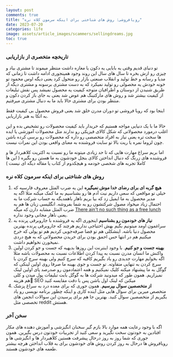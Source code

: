 ```yaml
---
layout: post
comments: true
title: "رویافروشی: روش های شناختی برای اینکه سرمون کلاه نره"
date: 2023-07-20
categories: life
image: assets/article_images/scammers/sellingdreams.jpg
toc: true
---
```


### تاریخچه متخصری از بازاریابی

تو دنیای قدیم وقتی یه بابایی یه دکون یا مغازه داشت منتظر میموند تا مشتری بیاد و چیزی رو ازش بخره 
تا سال های سال این روند وجود همینجوری ادامه داشت تا زمانی که مدیا و رسانه و خط تولید و انقلاب صنعتی بازار رو متحول کرد یعنی دیگه اوس محمود تو خونه خودش یه محصولی رو تولید نمیکرد که به دست مشتری برسونه و مشتری دیگه از طریق شنیدن از دوستان و اطرافیان متوجه کیفیت یه محصول نمیشد پس نقش تبلیغات از کیفیت بیشتر شد و روش های مارکتینگ هم عوض شد یعنی به جای باز کردن دکون و منتظر بودن برای مشتری حالا باید ما به دنبال مشتری میرفتیم. 

اینجا بود که رویا فروشی تو دوران مدرن خلق شد یعنی فروش محصول بی کیفیت فقط به اتکا به هنر بازاریابی. 

حالا ما با یک دنیایی مواجه هستیم که خریدار باید کیفیت محصولات رو تشخیص بده و این اغلب درمورد محصولاتی که شکل کالای فیزیکی رو ندارند مثل محصولات آموزشی یا ایده ها سخت تره یعنی نیاز به افراد متخصصی رو داره که محصولات رو برسی کرده باشن چون لزوما نمره یا ریت بالا تو سایت فروشنده به معنای واقعی بودن این نمرات نیست. 

اما بریم سراغ مهارت هایی که تا حد زیادی میتونه ما رو نسبت به اکثریت کلاهبردار ها و فروشنده های زرنگ که دنبال انداختن کالای بنجل خودشون به ما هستن رو بگیره ( این ها کاملا تجربه های شخصی خودمه و هیچکدوم از کتاب یا مقاله دیگه ای نیست ) 

### روش های شناختی برای اینکه سرمون کلاه نره
1. **هیچ گربه ای برای رضای خدا موش نمیگیره** این یه ضرب المثل معروف فارسیه که خیلی تو مواقعی که سعی داریم نیت آدم ها رو بشناسیم به ما کمک میکنه مثلا اگه یه مدیر محصول به ما ایمیل زد که بیا بریم ناهار باهمدیگه به حساب شرکت ما به احتمال زیاد میخواد مصول شرکتشون رو به شما بفروشه.
انگلیسی زبان ها هم  یه ضرب المثل مشابه دارن که میگه [There ain't no such thing as a free lunch](https://en.wikipedia.org/wiki/There_ain%27t_no_such_thing_as_a_free_lunch) یعنی ناهار مجانی وجود نداره. 
1. **نیاز های خودمون رو بشناسیم** اینجوری اگه یه فروشنده با جاروبرقی پرنده به سراغمون اومد میتونیم بگیم بهش احتیاجی نداریم هرچند که جاروبرقی پرنده بهترین محصول دنیا باشه. اینشکلی هم تو فضا صرفه‌جویی کردیم هم تو پولی که خرج میکنیم هم در انتها حس احمق بودن برای خریدن محصولاتی که به هیچ دردی نمیخورن نخواهیم داشت. 
1. **بهینه جست و جو کنیم**. با وجود اینترنت این روزها بدیهیه که جست و جو کردن اولین واکنش ما انسان مدرن نسبت به پیدا کردن اطلاعات نسبت به محصولات باشه 
مثلا اگه بخوایم مهارت جدیدی رو یاد بگیریم کافیه که سرچ کنیم ولی بهینه سرچ کردن با سرچ کردن به تنهایی متقاوته. تو جست و جوی بهینه ما صرفا روی اولین لینکی که گوگل به ما پیشنهاد میکنه کلیک نمیکنیم و همه اعتمادمون رو صدرصد پای اولین لینک نمیزاریم. همون طور که میدونید شرکت ها به گوگل بابت تبلیفات پول میدن و کلی هم هزینه َSEO میکنن که لینک اول باشن پس با دقت مقایسه کنید 
1. **از متخصصین سوال بپرسیم**. همون جوری که برای معده درد به سراغ پزشک متخصص میرین برای سوال هایی مثل آینده کاری و اینکه چطور برنامه نویسی رو یاد بگیریم از متخصصین سوال کنید. بهترین جا هم برای پرسیدن این سوالات انجمن های تخصصی مثل reddit هستش. 

### سخن آخر
اگه با وجود رعایت همه موارد بالا بازم گیر سخنان انگیزشی و آموزش دهنده های مکار افتادین به خودتون سخت نگیرید و سعی کنید از تجربیات خودتون درس بگیرین. همون جوری که شما روز به روز درحال پیشرفت هستین کلاهبردار ها و انگیزشی ها و رویافروش ها درحال به روز کردن روش های خودشون برای به قلاب انداختن هرچه بیشتر طعمه های خودشون هستند. 
